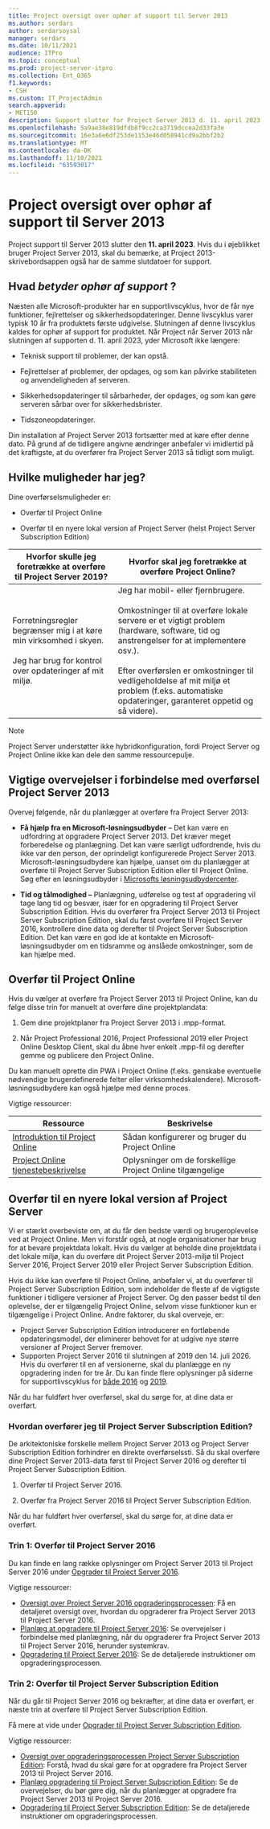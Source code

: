 ```yaml
---
title: Project oversigt over ophør af support til Server 2013
ms.author: serdars
author: serdarsoysal
manager: serdars
ms.date: 10/11/2021
audience: ITPro
ms.topic: conceptual
ms.prod: project-server-itpro
ms.collection: Ent_O365
f1.keywords:
- CSH
ms.custom: IT_ProjectAdmin
search.appverid:
- MET150
description: Support slutter for Project Server 2013 d. 11. april 2023. Brug denne artikel som en vejledning i at opgradere Project Online eller en nyere version Project server i det lokale miljø.
ms.openlocfilehash: 5a9ae38e819dfdb8f9cc2ca3719dccea2d33fa3e
ms.sourcegitcommit: 16e3a6e6df253de1153e46d058941cd9a2bbf2b2
ms.translationtype: MT
ms.contentlocale: da-DK
ms.lasthandoff: 11/10/2021
ms.locfileid: "63593017"
---
```

# <a name="project-server-2013-end-of-support-roadmap"></a>Project oversigt over ophør af support til Server 2013

Project support til Server 2013 slutter den **11. april 2023**. Hvis du i øjeblikket bruger Project Server 2013, skal du bemærke, at Project 2013-skrivebordsappen også har de samme slutdatoer for support.

## <a name="what-does-end-of-support-mean"></a>Hvad *betyder ophør af support* ?

Næsten alle Microsoft-produkter har en supportlivscyklus, hvor de får nye funktioner, fejlrettelser og sikkerhedsopdateringer. Denne livscyklus varer typisk 10 år fra produktets første udgivelse. Slutningen af denne livscyklus kaldes for ophør af support for produktet. Når Project når Server 2013 når slutningen af supporten d. 11. april 2023, yder Microsoft ikke længere:

- Teknisk support til problemer, der kan opstå.

- Fejlrettelser af problemer, der opdages, og som kan påvirke stabiliteten og anvendeligheden af serveren.

- Sikkerhedsopdateringer til sårbarheder, der opdages, og som kan gøre serveren sårbar over for sikkerhedsbrister.

- Tidszoneopdateringer.

Din installation af Project Server 2013 fortsætter med at køre efter denne dato. På grund af de tidligere angivne ændringer anbefaler vi imidlertid på det kraftigste, at du overfører fra Project Server 2013 så tidligt som muligt.

## <a name="what-are-my-options"></a>Hvilke muligheder har jeg?

Dine overførselsmuligheder er:

- Overfør til Project Online

- Overfør til en nyere lokal version af Project Server (helst Project Server Subscription Edition)

|Hvorfor skulle jeg foretrække at overføre til Project Server 2019?|Hvorfor skal jeg foretrække at overføre Project Online?|
|---|---|
|Forretningsregler begrænser mig i at køre min virksomhed i skyen.  <br/><br/>  Jeg har brug for kontrol over opdateringer af mit miljø.|Jeg har mobil- eller fjernbrugere.<br/><br/>  Omkostninger til at overføre lokale servere er et vigtigt problem (hardware, software, tid og anstrengelser for at implementere osv.). <br/><br/>  Efter overførslen er omkostninger til vedligeholdelse af mit miljø et problem (f.eks. automatiske opdateringer, garanteret oppetid og så videre).|

> [!NOTE]
> Project Server understøtter ikke hybridkonfiguration, fordi Project Server og Project Online ikke kan dele den samme ressourcepulje.

## <a name="important-considerations-for-migrating-from-project-server-2013"></a>Vigtige overvejelser i forbindelse med overførsel Project Server 2013

Overvej følgende, når du planlægger at overføre fra Project Server 2013:

- **Få hjælp fra en Microsoft-løsningsudbyder** – Det kan være en udfordring at opgradere Project Server 2013. Det kræver meget forberedelse og planlægning. Det kan være særligt udfordrende, hvis du ikke var den person, der oprindeligt konfigurerede Project Server 2013. Microsoft-løsningsudbydere kan hjælpe, uanset om du planlægger at overføre til Project Server Subscription Edition eller til Project Online. Søg efter en løsningsudbyder i [Microsofts løsningsudbydercenter](https://go.microsoft.com/fwlink/p/?linkid=841249).

- **Tid og tålmodighed –** Planlægning, udførelse og test af opgradering vil tage lang tid og besvær, især for en opgradering til Project Server Subscription Edition. Hvis du overfører fra Project Server 2013 til Project Server Subscription Edition, skal du først overføre til Project Server 2016, kontrollere dine data og derefter til Project Server Subscription Edition. Det kan være en god ide at kontakte en Microsoft-løsningsudbyder om en tidsramme og anslåede omkostninger, som de kan hjælpe med.

## <a name="migrate-to-project-online"></a>Overfør til Project Online

Hvis du vælger at overføre fra Project Server 2013 til Project Online, kan du følge disse trin for manuelt at overføre dine projektplandata:

1. Gem dine projektplaner fra Project Server 2013 i .mpp-format.

2. Når Project Professional 2016, Project Professional 2019 eller Project Online Desktop Client, skal du åbne hver enkelt .mpp-fil og derefter gemme og publicere den Project Online.

Du kan manuelt oprette din PWA i Project Online (f.eks. genskabe eventuelle nødvendige brugerdefinerede felter eller virksomhedskalendere). Microsoft-løsningsudbydere kan også hjælpe med denne proces.

Vigtige ressourcer:

|Ressource|Beskrivelse|
|---|---|
|[Introduktion til Project Online](https://support.office.com/article/e3e5f64f-ada5-4f9d-a578-130b2d4e5f11)|Sådan konfigurerer og bruger du Project Online|
|[Project Online tjenestebeskrivelse](/office365/servicedescriptions/project-online-service-description/project-online-service-description)|Oplysninger om de forskellige Project Online tilgængelige|

## <a name="migrate-to-a-newer-on-premises-version-of-project-server"></a>Overfør til en nyere lokal version af Project Server

Vi er stærkt overbeviste om, at du får den bedste værdi og brugeroplevelse ved at Project Online. Men vi forstår også, at nogle organisationer har brug for at bevare projektdata lokalt. Hvis du vælger at beholde dine projektdata i det lokale miljø, kan du overføre dit Project Server 2013-miljø til Project Server 2016, Project Server 2019 eller Project Server Subscription Edition.

Hvis du ikke kan overføre til Project Online, anbefaler vi, at du overfører til Project Server Subscription Edition, som indeholder de fleste af de vigtigste funktioner i tidligere versioner af Project Server. Og den passer bedst til den oplevelse, der er tilgængelig Project Online, selvom visse funktioner kun er tilgængelige i Project Online. Andre faktorer, du skal overveje, er:

- Project Server Subscription Edition introducerer en fortløbende opdateringsmodel, der eliminerer behovet for at udgive nye større versioner af Project Server fremover.
- Supporten Project Server 2016 til slutningen af 2019 den 14. juli 2026. Hvis du overfører til en af versionerne, skal du planlægge en ny opgradering inden for tre år. Du kan finde flere oplysninger på siderne for supportlivscyklus for [både 2016](/lifecycle/products/project-server-2016) og [2019](/lifecycle/products/project-server-2019).

Når du har fuldført hver overførsel, skal du sørge for, at dine data er overført.

### <a name="how-do-i-migrate-to-project-server-subscription-edition"></a>Hvordan overfører jeg til Project Server Subscription Edition?

De arkitektoniske forskelle mellem Project Server 2013 og Project Server Subscription Edition forhindrer en direkte overførselssti. Så du skal overføre dine Project Server 2013-data først til Project Server 2016 og derefter til Project Server Subscription Edition. 

1. Overfør til Project Server 2016.

2. Overfør fra Project Server 2016 til Project Server Subscription Edition.

Når du har fuldført hver overførsel, skal du sørge for, at dine data er overført.

### <a name="step-1-migrate-to-project-server-2016"></a>Trin 1: Overfør til Project Server 2016

Du kan finde en lang række oplysninger om Project Server 2013 til Project Server 2016 under [Opgrader til Project Server 2016](/project/upgrade-to-project-server-2016).

Vigtige ressourcer:

- [Oversigt over Project Server 2016 opgraderingsprocessen](/project/upgrade-to-project-server-2016): Få en detaljeret oversigt over, hvordan du opgraderer fra Project Server 2013 til Project Server 2016.
- [Planlæg at opgradere til Project Server 2016](/project/plan-for-upgrade-to-project-server-2016): Se overvejelser i forbindelse med planlægning, når du opgraderer fra Project Server 2013 til Project Server 2016, herunder systemkrav.
- [Opgradering til Project Server 2016](/project/upgrading-to-project-server-2016): Se de detaljerede instruktioner om opgraderingsprocessen.

### <a name="step-2-migrate-to-project-server-subscription-edition"></a>Trin 2: Overfør til Project Server Subscription Edition

Når du går til Project Server 2016 og bekræfter, at dine data er overført, er næste trin at overføre til Project Server Subscription Edition.

Få mere at vide under [Opgrader til Project Server Subscription Edition](/project/upgrade-project-server-subscription-edition).

Vigtige ressourcer:

- [Oversigt over opgraderingsprocessen Project Server Subscription Edition](/project/overview-project-server-subscription-edition-upgrade-process): Forstå, hvad du skal gøre for at opgradere fra Project Server 2013 til Project Server 2016.
- [Planlæg opgradering til Project Server Subscription Edition](/Project/plan-upgrade-project-server-subscription-edition): Se de overvejelser, du bør gøre dig, når du planlægger at opgradere fra Project Server 2013 til Project Server 2016.
- [Opgradering til Project Server Subscription Edition](/project/how-to-upgrade-project-server-subscription-edition): Se de detaljerede instruktioner om opgraderingsprocessen.


